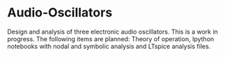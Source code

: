 # Audio-Oscillators
Design and analysis of three electronic audio oscillators.  This is a work in progress.  The following items are planned: Theory of operation, Ipython notebooks with nodal and symbolic analysis and LTspice analysis files.
